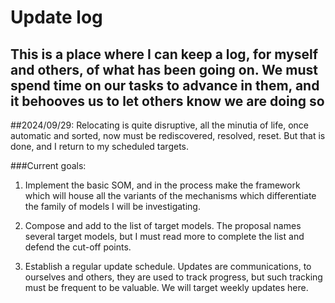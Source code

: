 # Update log
This is a place where I can keep a log, for myself and others, of what has been going on. We must spend time on our tasks to advance in them, and it behooves us to let others know we are  doing so
---
##2024/09/29:
Relocating is quite disruptive, all the minutia of life, once automatic and sorted, now must be rediscovered, resolved, reset. But that is done, and I return to my scheduled targets.

###Current goals:

1. Implement the basic SOM, and in the process make the framework which will house all the variants of the mechanisms which differentiate the family of models I will be investigating.

2. Compose and add to the list of target models. The proposal names several target models, but I must read more to complete the list and defend the cut-off points.

3. Establish a regular update schedule. Updates are communications, to ourselves and others, they are used to track progress, but such tracking must be frequent to be valuable. We will target weekly updates here.